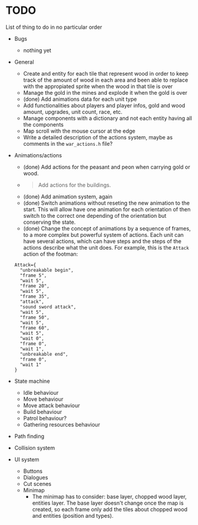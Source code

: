 # TODO

List of thing to do in no particular order

* Bugs
  * nothing yet

* General
  * Create and entity for each tile that represent wood in order to keep track of the amount of wood in each area and been able to replace with the appropiated sprite when the wood in that tile is over
  * Manage the gold in the mines and explode it when the gold is over
  * (done) Add animations data for each unit type
  * Add functionalities about players and player infos, gold and wood amount, upgrades, unit count, race, etc.
  * Manage components with a dictionary and not each entity having all the components
  * Map scroll with the mouse cursor at the edge
  * Write a detailed description of the actions system, maybe as comments in the `war_actions.h` file?

* Animations/actions
  * (done) Add actions for the peasant and peon when carrying gold or wood.
  * > Add actions for the buildings.
  * (done) Add animation system, again
  * (done) Switch animations without reseting the new animation to the start. This will allow have one animation for each orientation of then switch to the correct one depending of the orientation but conserving the state.
  * (done) Change the concept of animations by a sequence of frames, to a more complex but powerful system of actions. Each unit can have several actions, which can have steps and the steps of the actions describe what the unit does. For example, this is the `Attack` action of the footman:
  ```
  Attack={
    "unbreakable begin",
    "frame 5",
    "wait 5",
    "frame 20",
    "wait 5",
    "frame 35",
    "attack",
    "sound sword attack",
    "wait 5",
    "frame 50",
    "wait 5",
    "frame 60",
    "wait 5",
    "wait 0",
    "frame 0",
    "wait 1",
    "unbreakable end",
    "frame 0",
    "wait 1" 
  }
  ```
  
* State machine
  * Idle behaviour
  * Move behaviour
  * Move attack behaviour
  * Build behaviour
  * Patrol behaviour?
  * Gathering resources behaviour

* Path finding

* Collision system

* UI system
  * Buttons
  * Dialogues
  * Cut scenes
  * Minimap
    * The minimap has to consider: base layer, chopped wood layer, entities layer. The base layer doesn't change once the map is created, so each frame only add the tiles about chopped wood and entities (position and types).